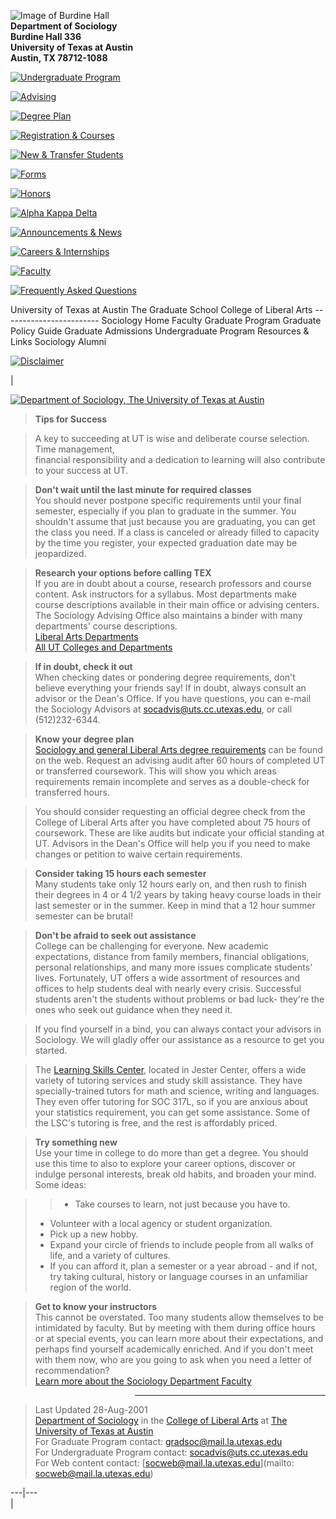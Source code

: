   
![Image of Burdine Hall](../images/bur.gif)  
**Department of Sociology  
Burdine Hall 336  
University of Texas at Austin  
Austin, TX 78712-1088**

[![Undergraduate Program](../images/buttons/ugrad.gif)](index.html)

[![Advising](../images/buttons/advising.gif)](advising.html)

[![Degree Plan](../images/buttons/degree.gif)](degree.html)

[![Registration &
Courses](../images/buttons/registration.gif)](registration.html)

[![New & Transfer Students](../images/buttons/new_trans.gif)](new_trans.html)

[![Forms](../images/buttons/forms.gif)](forms.html)

[![Honors](../images/buttons/honors.gif)](honors.html)

[![Alpha Kappa
Delta](../images/buttons/akd.gif)](http://uts.cc.utexas.edu/%7Eakd/)

[![Announcements & News](../images/buttons/announce.gif)](news.html)

[![Careers & Internships](../images/buttons/career.gif)](careers.html)

[![Faculty](../images/buttons/faculty.gif)](../department/faculty.html)

[![Frequently Asked Questions](../images/buttons/faq.gif)](faq.html)

University of Texas at Austin The Graduate School College of Liberal Arts
\------------------------ Sociology Home Faculty Graduate Program Graduate
Policy Guide Graduate Admissions Undergraduate Program Resources & Links
Sociology Alumni

[![Disclaimer](../images/buttons/disclaimer.gif)](javascript:openNPW\('http://www.la.utexas.edu/socdept/disclaimer.html'\);)

|

[![Department of Sociology, The University of Texas at
Austin](../images/buttons/title.gif)](http://www.la.utexas.edu/socdept)

> **Tips for Success**

>

> A key to succeeding at UT is wise and deliberate course selection. Time
management,  
>  financial responsibility and a dedication to learning will also contribute
to your success at UT.

>

> **Don't wait until the last minute for required classes**  
>  You should never postpone specific requirements until your final semester,
especially if you plan to graduate in the summer. You shouldn't assume that
just because you are graduating, you can get the class you need. If a class is
canceled or already filled to capacity by the time you register, your expected
graduation date may be jeopardized.

>

> **Research your options before calling TEX**  
>  If you are in doubt about a course, research professors and course content.
Ask instructors for a syllabus. Most departments make course descriptions
available in their main office or advising centers. The Sociology Advising
Office also maintains a binder with many departments' course descriptions.  
>  [Liberal Arts
Departments](http://www.utexas.edu/cola/students/current/requirements/index.html)  
>  [All UT Colleges and Departments](http://www.utexas.edu/dept)

>

> **If in doubt, check it out**  
>  When checking dates or pondering degree requirements, don't believe
everything your friends say! If in doubt, always consult an advisor or the
Dean's Office. If you have questions, you can e-mail the Sociology Advisors at
[socadvis@uts.cc.utexas.edu](mailto:socadvis@uts.cc..utexas.edu), or call
(512)232-6344.

>

> **Know your degree plan**  
>  [Sociology and general Liberal Arts degree requirements](degree.html) can
be found on the web. Request an advising audit after 60 hours of completed UT
or transferred coursework. This will show you which areas requirements remain
incomplete and serves as a double-check for transferred hours.  
>

>

> You should consider requesting an official degree check from the College of
Liberal Arts after you have completed about 75 hours of coursework. These are
like audits but indicate your official standing at UT. Advisors in the Dean's
Office will help you if you need to make changes or petition to waive certain
requirements.  
>

>

> **Consider taking 15 hours each semester**  
>  Many students take only 12 hours early on, and then rush to finish their
degrees in 4 or 4 1/2 years by taking heavy course loads in their last
semester or in the summer. Keep in mind that a 12 hour summer semester can be
brutal!

>

> **Don't be afraid to seek out assistance**  
>  College can be challenging for everyone. New academic expectations,
distance from family members, financial obligations, personal relationships,
and many more issues complicate students' lives. Fortunately, UT offers a wide
assortment of resources and offices to help students deal with nearly every
crisis. Successful students aren't the students without problems or bad luck-
they're the ones who seek out guidance when they need it.  
>

>

> If you find yourself in a bind, you can always contact your advisors in
Sociology. We will gladly offer our assistance as a resource to get you
started.  
>

>

> The [Learning Skills Center](http://www.utexas.edu/student/utlc/), located
in Jester Center, offers a wide variety of tutoring services and study skill
assistance. They have specially-trained tutors for math and science, writing
and languages. They even offer tutoring for SOC 317L, so if you are anxious
about your statistics requirement, you can get some assistance. Some of the
LSC's tutoring is free, and the rest is affordably priced.

>

> **Try something new**  
>  Use your time in college to do more than get a degree. You should use this
time to also to explore your career options, discover or indulge personal
interests, break old habits, and broaden your mind. Some ideas:

>

>> * Take courses to learn, not just because you have to.  
>  * Volunteer with a local agency or student organization.  
>  * Pick up a new hobby.  
>  * Expand your circle of friends to include people from all walks of life,
and a variety of cultures.  
>  * If you can afford it, plan a semester or a year abroad - and if not, try
taking cultural, history or language courses in an unfamiliar region of the
world.

>

> **Get to know your instructors**  
>  This cannot be overstated. Too many students allow themselves to be
intimidated by faculty. But by meeting with them during office hours or at
special events, you can learn more about their expectations, and perhaps find
yourself academically enriched. And if you don't meet with them now, who are
you going to ask when you need a letter of recommendation?  
>  [Learn more about the Sociology Department
Faculty](../department/faculty.html)

>

>> > > > * * *

>

> Last Updated 28-Aug-2001  
>  [Department of Sociology](http://www.la.utexas.edu/socdept/) in the [
College of Liberal Arts](http://www.utexas.edu/cola/) at [ The University of
Texas at Austin](http://www.utexas.edu)  
>  For Graduate Program contact:
[gradsoc@mail.la.utexas.edu](mailto:gradsoc@mail.la.utexas.edu)  
>  For Undergraduate Program contact:
[socadvis@uts.cc.utexas.edu](mailto:socadvis@uts.cc.utexas.edu)  
>  For Web content contact: [socweb@mail.la.utexas.edu](mailto:
socweb@mail.la.utexas.edu)

>

>  
  
---|---  
|

